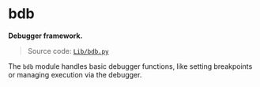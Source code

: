 # bdb

**Debugger framework.**

> Source code: [`Lib/bdb.py`](https://github.com/python/cpython/tree/3.12/Lib/bdb.py)

The `bdb` module handles basic debugger functions, like setting breakpoints or managing execution via the debugger.

